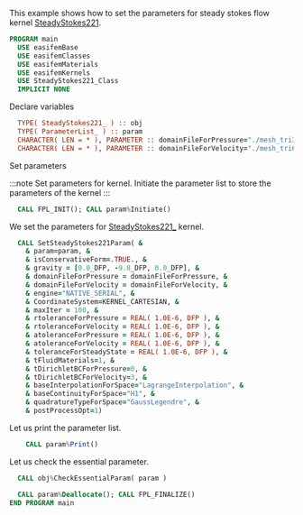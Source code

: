 This example shows how to set the parameters for steady stokes flow kernel [SteadyStokes221](SteadyStokes221_.md).

```fortran
PROGRAM main
  USE easifemBase
  USE easifemClasses
  USE easifemMaterials
  USE easifemKernels
  USE SteadyStokes221_Class
  IMPLICIT NONE
```

Declare variables

```fortran
  TYPE( SteadyStokes221_ ) :: obj
  TYPE( ParameterList_ ) :: param
  CHARACTER( LEN = * ), PARAMETER :: domainFileForPressure="./mesh_tri3.h5"
  CHARACTER( LEN = * ), PARAMETER :: domainFileForVelocity="./mesh_tri6.h5"
```

Set parameters

:::note Set parameters for kernel.
Initiate the parameter list to store the parameters of the kernel
:::

```fortran
  CALL FPL_INIT(); CALL param%Initiate()
```

We set the parameters for [SteadyStokes221_](./SteadyStokes221_.md) kernel.

```fortran
  CALL SetSteadyStokes221Param( &
    & param=param, &
    & isConservativeForm=.TRUE., &
    & gravity = [0.0_DFP, -9.8_DFP, 0.0_DFP], &
    & domainFileForPressure = domainFileForPressure, &
    & domainFileForVelocity = domainFileForVelocity, &
    & engine="NATIVE_SERIAL", &
    & CoordinateSystem=KERNEL_CARTESIAN, &
    & maxIter = 100, &
    & rtoleranceForPressure = REAL( 1.0E-6, DFP ), &
    & rtoleranceForVelocity = REAL( 1.0E-6, DFP ), &
    & atoleranceForPressure = REAL( 1.0E-6, DFP ), &
    & atoleranceForVelocity = REAL( 1.0E-6, DFP ), &
    & toleranceForSteadyState = REAL( 1.0E-6, DFP ), &
    & tFluidMaterials=1, &
    & tDirichletBCForPressure=0, &
    & tDirichletBCForVelocity=3, &
    & baseInterpolationForSpace="LagrangeInterpolation", &
    & baseContinuityForSpace="H1", &
    & quadratureTypeForSpace="GaussLegendre", &
    & postProcessOpt=1)
```

Let us print the parameter list.

```fortran
    CALL param%Print()
```

Let us check the essential parameter.

```fortran
  CALL obj%CheckEssentialParam( param )
```

```fortran
  CALL param%Deallocate(); CALL FPL_FINALIZE()
END PROGRAM main
```
